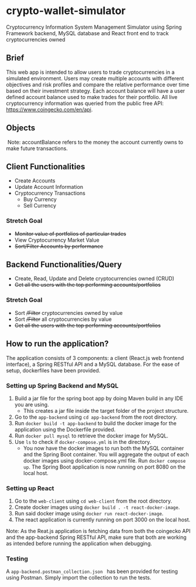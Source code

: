 # crypto-wallet-simulator
Cryptocurrency Information System Management Simulator using Spring Framework backend, MySQL database and React front end to track cryptocurrencies owned

## Brief
This web app is intended to allow users to trade cryptocurrencies in a simulated environment. 
Users may create multiple accounts with different objectives and risk profiles and compare the relative performance over time based on their investment strategy. Each account balance will have a user defined account balance used to make trades for their portfolio.
All live cryptocurrency information was queried from the public free API: https://www.coingecko.com/en/api.

## Objects
<IMAGE TO UPDATE>
Note: accountBalance refers to the money the account currently owns to make future transactions.

## Client Functionalities 
- Create Accounts
- Update Account Information
- Cryptocurrency Transactions
    - Buy Currency
    - Sell Currency
### Stretch Goal
- ~~Monitor value of portfolios of particular trades~~
- View Cryptocurrency Market Value
- ~~Sort/Filter Accounts by performance~~

## Backend Functionalities/Query
- Create, Read, Update and Delete cryptocurrencies owned (CRUD)
- ~~Get all the users with the top performing accounts/portfolios~~
### Stretch Goal
- Sort ~~/Filter~~ cryptocurrencies owned by value
- Sort ~~/Filter~~ all cryptocurrencies by value
- ~~Get all the users with the top performing accounts/portfolios~~

## How to run the application?
The application consists of 3 components: a client (React.js web frontend interface), a Spring RESTful API and a MySQL database. For the ease of setup, dockerfiles have been provided.

### Setting up Spring Backend and MySQL
1. Build a jar file for the spring boot app by doing Maven build in any IDE you are using.
    - This creates a jar file inside the target folder of the project structure.
2. Go to the `app-backend` using `cd app-backend` from the root directory.
3. Run `docker build -t app-backend` to build the docker image for the application using the Dockerfile provided.
4. Run `docker pull mysql` to retrieve the docker image for MySQL.
5. Use `ls` to check if `docker-compose.yml` is in the directory.
    - You now have the docker images to run both the MySQL container and the Spring Boot container. You will aggregate the output of each docker images using docker-compose.yml file.
Run `docker compose up`.
The Spring Boot application is now running on port 8080 on the local host.

### Setting up React
1. Go to the `web-client` using `cd web-client` from the root directory.
2. Create docker images using `docker build . -t react-docker-image`.
3. Run said docker image using `docker run react-docker-image`.
4. The react application is currently running on port 3000 on the local host.

Note: As the Reat.js application is fetching data from both the coingecko API and the app-backend Spring RESTful API, make sure that both are working as intended before running the application when debugging.

### Testing
A `app-backend.postman_collection.json ` has been provided for testing using Postman. Simply import the collection to run the tests.
